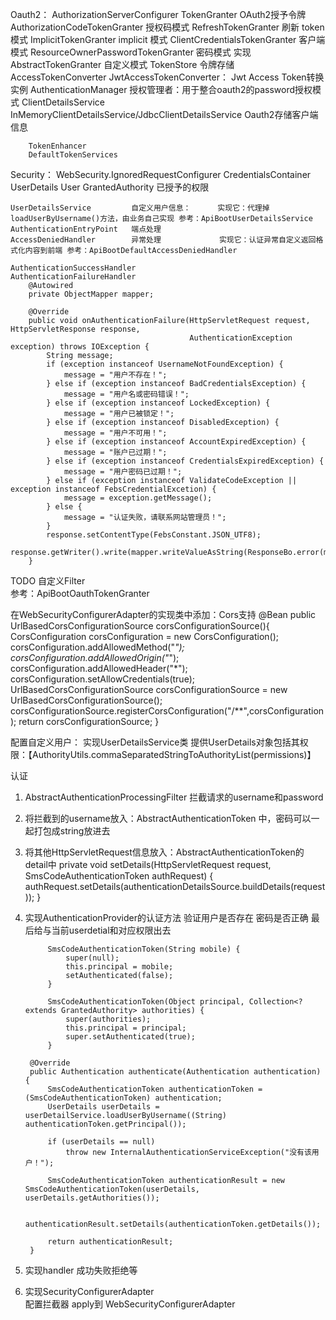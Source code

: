 
Oauth2：
    AuthorizationServerConfigurer
        TokenGranter            OAuth2授予令牌
            AuthorizationCodeTokenGranter       授权码模式
            RefreshTokenGranter                 刷新 token 模式
            ImplicitTokenGranter                implicit 模式
            ClientCredentialsTokenGranter       客户端模式
            ResourceOwnerPasswordTokenGranter   密码模式
            实现AbstractTokenGranter             自定义模式
        TokenStore              令牌存储
        AccessTokenConverter    JwtAccessTokenConverter： Jwt Access Token转换实例
        AuthenticationManager   授权管理者：用于整合oauth2的password授权模式
        ClientDetailsService    InMemoryClientDetailsService/JdbcClientDetailsService  Oauth2存储客户端信息

        TokenEnhancer
        DefaultTokenServices
        
Security：
    WebSecurity.IgnoredRequestConfigurer
    CredentialsContainer
    UserDetails
    User
    GrantedAuthority           已授予的权限
    
    UserDetailsService         自定义用户信息：      实现它：代理掉loadUserByUsername()方法，由业务自己实现 参考：ApiBootUserDetailsService
    AuthenticationEntryPoint   端点处理
    AccessDeniedHandler        异常处理             实现它：认证异常自定义返回格式化内容到前端 参考：ApiBootDefaultAccessDeniedHandler
    
    AuthenticationSuccessHandler
    AuthenticationFailureHandler
        @Autowired
        private ObjectMapper mapper;
    
        @Override
        public void onAuthenticationFailure(HttpServletRequest request, HttpServletResponse response,
                                            AuthenticationException exception) throws IOException {
            String message;
            if (exception instanceof UsernameNotFoundException) {
                message = "用户不存在！";
            } else if (exception instanceof BadCredentialsException) {
                message = "用户名或密码错误！";
            } else if (exception instanceof LockedException) {
                message = "用户已被锁定！";
            } else if (exception instanceof DisabledException) {
                message = "用户不可用！";
            } else if (exception instanceof AccountExpiredException) {
                message = "账户已过期！";
            } else if (exception instanceof CredentialsExpiredException) {
                message = "用户密码已过期！";
            } else if (exception instanceof ValidateCodeException || exception instanceof FebsCredentialExcetion) {
                message = exception.getMessage();
            } else {
                message = "认证失败，请联系网站管理员！";
            }
            response.setContentType(FebsConstant.JSON_UTF8);
            response.getWriter().write(mapper.writeValueAsString(ResponseBo.error(message)));
        }
    
     
        
TODO 自定义Filter        
    参考：ApiBootOauthTokenGranter
    
    
    
在WebSecurityConfigurerAdapter的实现类中添加：Cors支持
        @Bean
        public UrlBasedCorsConfigurationSource corsConfigurationSource(){
            CorsConfiguration corsConfiguration = new CorsConfiguration();
            corsConfiguration.addAllowedMethod("*");
            corsConfiguration.addAllowedOrigin("*");
            corsConfiguration.addAllowedHeader("*");
            corsConfiguration.setAllowCredentials(true);
            UrlBasedCorsConfigurationSource corsConfigurationSource = new UrlBasedCorsConfigurationSource();
            corsConfigurationSource.registerCorsConfiguration("/**",corsConfiguration);
            return corsConfigurationSource;
        }    
        
配置自定义用户：
            实现UserDetailsService类
                提供UserDetails对象包括其权限：【AuthorityUtils.commaSeparatedStringToAuthorityList(permissions)】

认证          
1. AbstractAuthenticationProcessingFilter 拦截请求的username和password
2. 将拦截到的username放入：AbstractAuthenticationToken 中，密码可以一起打包成string放进去
3. 将其他HttpServletRequest信息放入：AbstractAuthenticationToken的detail中
        private void setDetails(HttpServletRequest request,
                                SmsCodeAuthenticationToken authRequest) {
            authRequest.setDetails(authenticationDetailsSource.buildDetails(request));
        }
4. 实现AuthenticationProvider的认证方法
        验证用户是否存在
        密码是否正确
        最后给与当前userdetial和对应权限出去 
        
            SmsCodeAuthenticationToken(String mobile) {
                super(null);
                this.principal = mobile;
                setAuthenticated(false);
            }
        
            SmsCodeAuthenticationToken(Object principal, Collection<? extends GrantedAuthority> authorities) {
                super(authorities);
                this.principal = principal;
                super.setAuthenticated(true);
            }
        
        @Override
        public Authentication authenticate(Authentication authentication) {
            SmsCodeAuthenticationToken authenticationToken = (SmsCodeAuthenticationToken) authentication;
            UserDetails userDetails = userDetailService.loadUserByUsername((String) authenticationToken.getPrincipal());
    
            if (userDetails == null)
                throw new InternalAuthenticationServiceException("没有该用户！");
    
            SmsCodeAuthenticationToken authenticationResult = new SmsCodeAuthenticationToken(userDetails, userDetails.getAuthorities());
    
            authenticationResult.setDetails(authenticationToken.getDetails());
    
            return authenticationResult;
        }
5. 实现handler
    成功失败拒绝等    
    
6. 实现SecurityConfigurerAdapter  
    配置拦截器
    apply到  WebSecurityConfigurerAdapter          